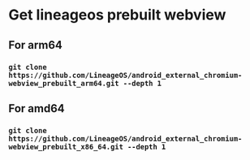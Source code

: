 # Get lineageos prebuilt webview

## For arm64
### `git clone https://github.com/LineageOS/android_external_chromium-webview_prebuilt_arm64.git --depth 1`

## For amd64
### `git clone https://github.com/LineageOS/android_external_chromium-webview_prebuilt_x86_64.git --depth 1`